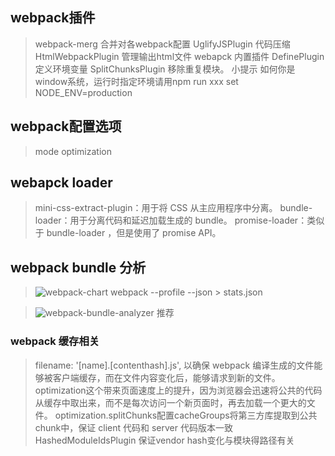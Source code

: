 ## webpack插件
> webpack-merg 合并对各webpack配置
> UglifyJSPlugin 代码压缩
> HtmlWebpackPlugin 管理输出html文件
> webapck 内置插件 DefinePlugin 定义环境变量
> SplitChunksPlugin 移除重复模块。
小提示 如何你是window系统，运行时指定环境请用npm run xxx set NODE_ENV=production
## webpack配置选项
>mode 
>optimization
## webapck loader
>mini-css-extract-plugin：用于将 CSS 从主应用程序中分离。
>bundle-loader：用于分离代码和延迟加载生成的 bundle。
>promise-loader：类似于 bundle-loader ，但是使用了 promise API。

## webpack bundle 分析
>![webpack-chart](https://alexkuz.github.io/webpack-chart/) 
 webpack --profile --json > stats.json
<!-- >![webpack-visualizer](https://chrisbateman.github.io/webpack-visualizer/)  -->
>![webpack-bundle-analyzer](https://github.com/webpack-contrib/webpack-bundle-analyzer)  推荐

### webpack 缓存相关
> filename: '[name].[contenthash].js',
以确保 webpack 编译生成的文件能够被客户端缓存，而在文件内容变化后，能够请求到新的文件。
>optimization这个带来页面速度上的提升，因为浏览器会迅速将公共的代码从缓存中取出来，而不是每次访问一个新页面时，再去加载一个更大的文件。
> optimization.splitChunks配置cacheGroups将第三方库提取到公共chunk中，保证 client 代码和 server 代码版本一致
>HashedModuleIdsPlugin 保证vendor hash变化与模块得路径有关


